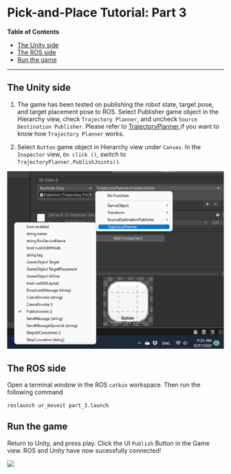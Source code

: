 # Pick-and-Place Tutorial: Part 3


**Table of Contents**
  - [The Unity side](#the-unity-side)
  - [The ROS side](#the-ros-side)
  - [Run the game](#run-the-game)

---

## The Unity side

1. The game has been tested on publishing the robot state, target pose, and target placement pose to ROS. Select Publisher game object in the Hierarchy view, check `Trajectory Planner`, and uncheck `Source Destination Publisher`. Please refer to [TrajectoryPlanner ](https://github.com/Unity-Technologies/Unity-Robotics-Hub/blob/main/tutorials/pick_and_place/3_pick_and_place.md) if you want to know how `Trajectory Planner` works. 

2. Select `Button` game object in Hierarchy view under `Canvas`. In the `Inspector` view, `On click ()`, switch to `TrajectoryPlanner.PublishJoints()`. 

![](images/UI_setup_traj.png)


## The ROS side

Open a terminal window in the ROS `catkin` workspace. Then run the following command 
```
roslaunch ur_moveit part_3.launch
```

## Run the game
Return to Unity, and press play. Click the UI `Publish` Button in the Game view. ROS and Unity have now sucessfully connected! 

![](images/pick_and_place.gif )
